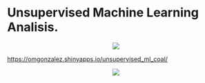 # Unsupervised Machine Learning Analisis. 

<div style="text-align:center"><img src="https://programandoconro.files.wordpress.com/2019/07/cropped-net-2.png?w=300" /></div>

https://omgonzalez.shinyapps.io/unsupervised_ml_coal/


<div style="text-align:center"><img src="https://github.com/progamandoconro/termoelectric/blob/master/Screenshot%20from%202019-10-01%2013-14-44.png?raw=true" /></div>

